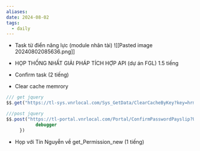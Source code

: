 ```yaml
---
aliases: 
date: 2024-08-02
tags:
  - daily
---
```


- Task từ điển năng lực (module nhân tài)
![[Pasted image 20240802085636.png]]
- HỌP THỐNG NHẤT GIẢI PHÁP TÍCH HỢP API (dự án FGL)  1.5 tiếng
- Confirm task (2 tiếng)

- Clear cache memrory
	
```js
/// get jquery
$$.get("https://tl-sys.vnrlocal.com/Sys_GetData/ClearCacheByKey?key=hrm_sys_sp_get_usersLDAPConfigBy_User")	
```

	 
```js
///post jquery
$$.post("https://tl-portal.vnrlocal.com/Portal/ConfirmPasswordPayslip?UserName=tungly&StrPass=abc", function(data, status){
		   debugger
	 })
```

- Họp với Tín Nguyễn về get_Permission_new (1 tiếng)



